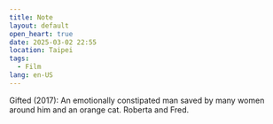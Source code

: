```yaml
---
title: Note
layout: default
open_heart: true
date: 2025-03-02 22:55
location: Taipei
tags: 
  - Film
lang: en-US
---
```


Gifted (2017): An emotionally constipated man saved by many women around him and an orange cat. Roberta and Fred.
